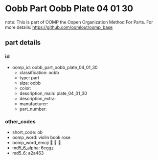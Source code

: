 # Oobb Part Oobb Plate 04 01 30  

note: This is part of OOMP the Oopen Organization Method For Parts. For more details: https://github.com/oomlout/oomp_base

##  part details





### id
* oomp_id: oobb_part_oobb_plate_04_01_30
  * classification: oobb
  * type: part
  * size: oobb
  * color: 
  * description_main: plate_04_01_30
  * description_extra: 
  * manufacturer: 
  * part_number: 

### other_codes
* short_code: ob
* oomp_word: violin book rose
* oomp_word_emoji :violin: :book: :rose:
* md5_6_alpha: 6cggz
* md5_6: a2a463